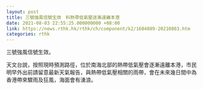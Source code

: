 ```yaml
---
layout: post
title: 三號強風信號生效　料熱帶低氣壓逐漸遠離本港
date: 2021-08-03 22:55:25.000000000 +08:00
link: https://news.rthk.hk/rthk/ch/component/k2/1604089-20210803.htm
categories: rthk
---
```


三號強風信號生效。

天文台說，按照現時預測路徑，位於南海北部的熱帶低氣壓會逐漸遠離本港，市民明早外出前請留意最新天氣報告，與熱帶低氣壓相關的雨帶，會在未來幾日間中為香港帶來驟雨及狂風，海面會有湧浪。
